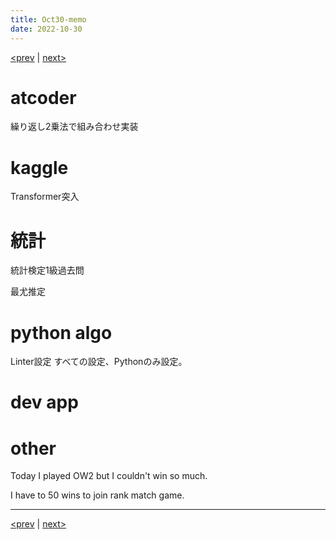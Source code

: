 ```yaml
---
title: Oct30-memo 
date: 2022-10-30 
---
```


[<prev](https://idekworks.github.io/TechnicalMemo/2022/10/29/Oct29.html) | [next>](https://idekworks.github.io/TechnicalMemo/2022/10/31/Oct31.html) 

# atcoder
繰り返し2乗法で組み合わせ実装

# kaggle
Transformer突入

# 統計
統計検定1級過去問

最尤推定

# python algo
Linter設定
すべての設定、Pythonのみ設定。

# dev app

# other
Today I played OW2 but I couldn't win so much.

I have to 50 wins to join rank match game.

***

[<prev](https://idekworks.github.io/TechnicalMemo/2022/10/29/Oct29.html) | [next>](https://idekworks.github.io/TechnicalMemo/2022/10/31/Oct31.html)

